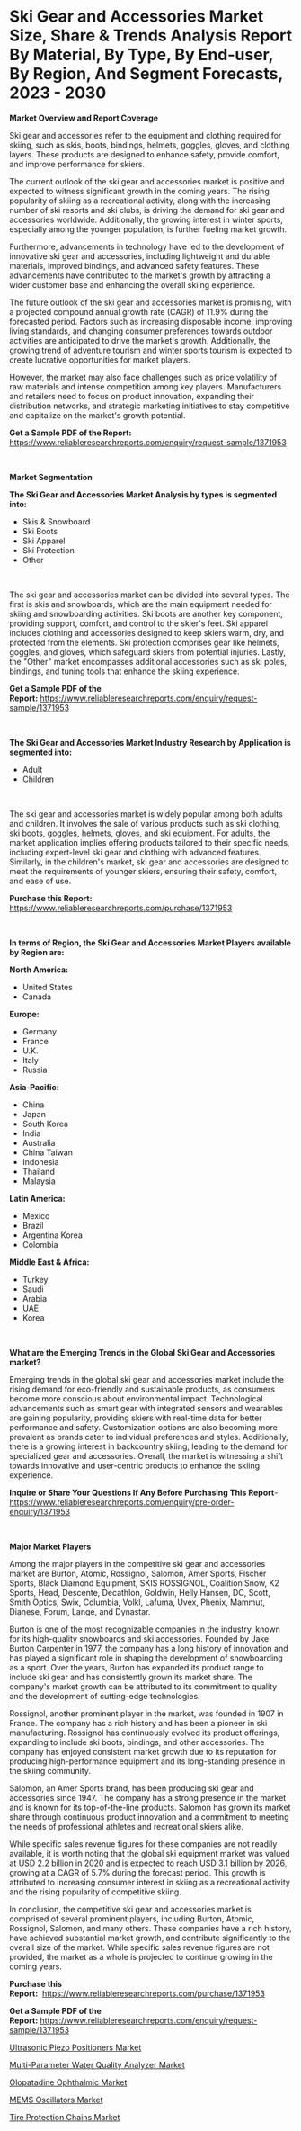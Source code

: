 <p><h1>Ski Gear and Accessories Market Size, Share & Trends Analysis Report By Material, By Type, By End-user, By Region, And Segment Forecasts, 2023 - 2030</h1></p><p><strong>Market Overview and Report Coverage</strong></p>
<p><p>Ski gear and accessories refer to the equipment and clothing required for skiing, such as skis, boots, bindings, helmets, goggles, gloves, and clothing layers. These products are designed to enhance safety, provide comfort, and improve performance for skiers.</p><p>The current outlook of the ski gear and accessories market is positive and expected to witness significant growth in the coming years. The rising popularity of skiing as a recreational activity, along with the increasing number of ski resorts and ski clubs, is driving the demand for ski gear and accessories worldwide. Additionally, the growing interest in winter sports, especially among the younger population, is further fueling market growth.</p><p>Furthermore, advancements in technology have led to the development of innovative ski gear and accessories, including lightweight and durable materials, improved bindings, and advanced safety features. These advancements have contributed to the market's growth by attracting a wider customer base and enhancing the overall skiing experience.</p><p>The future outlook of the ski gear and accessories market is promising, with a projected compound annual growth rate (CAGR) of 11.9% during the forecasted period. Factors such as increasing disposable income, improving living standards, and changing consumer preferences towards outdoor activities are anticipated to drive the market's growth. Additionally, the growing trend of adventure tourism and winter sports tourism is expected to create lucrative opportunities for market players.</p><p>However, the market may also face challenges such as price volatility of raw materials and intense competition among key players. Manufacturers and retailers need to focus on product innovation, expanding their distribution networks, and strategic marketing initiatives to stay competitive and capitalize on the market's growth potential.</p></p>
<p><strong>Get a Sample PDF of the Report:</strong> <a href="https://www.reliableresearchreports.com/enquiry/request-sample/1371953">https://www.reliableresearchreports.com/enquiry/request-sample/1371953</a></p>
<p>&nbsp;</p>
<p><strong>Market Segmentation</strong></p>
<p><strong>The Ski Gear and Accessories Market Analysis by types is segmented into:</strong></p>
<p><ul><li>Skis & Snowboard</li><li>Ski Boots</li><li>Ski Apparel</li><li>Ski Protection</li><li>Other</li></ul></p>
<p>&nbsp;</p>
<p><p>The ski gear and accessories market can be divided into several types. The first is skis and snowboards, which are the main equipment needed for skiing and snowboarding activities. Ski boots are another key component, providing support, comfort, and control to the skier's feet. Ski apparel includes clothing and accessories designed to keep skiers warm, dry, and protected from the elements. Ski protection comprises gear like helmets, goggles, and gloves, which safeguard skiers from potential injuries. Lastly, the "Other" market encompasses additional accessories such as ski poles, bindings, and tuning tools that enhance the skiing experience.</p></p>
<p><strong>Get a Sample PDF of the Report:</strong>&nbsp;<a href="https://www.reliableresearchreports.com/enquiry/request-sample/1371953">https://www.reliableresearchreports.com/enquiry/request-sample/1371953</a></p>
<p>&nbsp;</p>
<p><strong>The Ski Gear and Accessories Market Industry Research by Application is segmented into:</strong></p>
<p><ul><li>Adult</li><li>Children</li></ul></p>
<p>&nbsp;</p>
<p><p>The ski gear and accessories market is widely popular among both adults and children. It involves the sale of various products such as ski clothing, ski boots, goggles, helmets, gloves, and ski equipment. For adults, the market application implies offering products tailored to their specific needs, including expert-level ski gear and clothing with advanced features. Similarly, in the children's market, ski gear and accessories are designed to meet the requirements of younger skiers, ensuring their safety, comfort, and ease of use.</p></p>
<p><strong>Purchase this Report:</strong>&nbsp; <a href="https://www.reliableresearchreports.com/purchase/1371953">https://www.reliableresearchreports.com/purchase/1371953</a></p>
<p>&nbsp;</p>
<p><strong>In terms of Region, the Ski Gear and Accessories Market Players available by Region are:</strong></p>
<p>
    <p> <strong> North America: </strong>
        <ul>
            <li>United States</li>
            <li>Canada</li>
        </ul>
        </p> 
    <p> <strong> Europe: </strong>
        <ul>
            <li>Germany</li>
            <li>France</li>
            <li>U.K.</li>
            <li>Italy</li>
            <li>Russia</li>
        </ul>
        </p> 
    <p> <strong> Asia-Pacific: </strong>
        <ul>
            <li>China</li>
            <li>Japan</li>
            <li>South Korea</li>
            <li>India</li>
            <li>Australia</li>
            <li>China Taiwan</li>
            <li>Indonesia</li>
            <li>Thailand</li>
            <li>Malaysia</li>
        </ul>
        </p> 
    <p> <strong> Latin America: </strong>
        <ul>
            <li>Mexico</li>
            <li>Brazil</li>
            <li>Argentina Korea</li>
            <li>Colombia</li>
        </ul>
        </p> 
    <p> <strong> Middle East & Africa: </strong>
        <ul>
            <li>Turkey</li>
            <li>Saudi</li>
            <li>Arabia</li>
            <li>UAE</li>
            <li>Korea</li>
        </ul>
    </p>
    </p>
<p>&nbsp;</p>
<p><strong>What are the Emerging Trends in the Global Ski Gear and Accessories market?</strong></p>
<p><p>Emerging trends in the global ski gear and accessories market include the rising demand for eco-friendly and sustainable products, as consumers become more conscious about environmental impact. Technological advancements such as smart gear with integrated sensors and wearables are gaining popularity, providing skiers with real-time data for better performance and safety. Customization options are also becoming more prevalent as brands cater to individual preferences and styles. Additionally, there is a growing interest in backcountry skiing, leading to the demand for specialized gear and accessories. Overall, the market is witnessing a shift towards innovative and user-centric products to enhance the skiing experience.</p></p>
<p><strong>Inquire or Share Your Questions If Any Before Purchasing This Report</strong>- <a href="https://www.reliableresearchreports.com/enquiry/pre-order-enquiry/1371953">https://www.reliableresearchreports.com/enquiry/pre-order-enquiry/1371953</a></p>
<p>&nbsp;</p>
<p><strong>Major Market Players</strong></p>
<p><p>Among the major players in the competitive ski gear and accessories market are Burton, Atomic, Rossignol, Salomon, Amer Sports, Fischer Sports, Black Diamond Equipment, SKIS ROSSIGNOL, Coalition Snow, K2 Sports, Head, Descente, Decathlon, Goldwin, Helly Hansen, DC, Scott, Smith Optics, Swix, Columbia, Volkl, Lafuma, Uvex, Phenix, Mammut, Dianese, Forum, Lange, and Dynastar. </p><p>Burton is one of the most recognizable companies in the industry, known for its high-quality snowboards and ski accessories. Founded by Jake Burton Carpenter in 1977, the company has a long history of innovation and has played a significant role in shaping the development of snowboarding as a sport. Over the years, Burton has expanded its product range to include ski gear and has consistently grown its market share. The company's market growth can be attributed to its commitment to quality and the development of cutting-edge technologies.</p><p>Rossignol, another prominent player in the market, was founded in 1907 in France. The company has a rich history and has been a pioneer in ski manufacturing. Rossignol has continuously evolved its product offerings, expanding to include ski boots, bindings, and other accessories. The company has enjoyed consistent market growth due to its reputation for producing high-performance equipment and its long-standing presence in the skiing community.</p><p>Salomon, an Amer Sports brand, has been producing ski gear and accessories since 1947. The company has a strong presence in the market and is known for its top-of-the-line products. Salomon has grown its market share through continuous product innovation and a commitment to meeting the needs of professional athletes and recreational skiers alike.</p><p>While specific sales revenue figures for these companies are not readily available, it is worth noting that the global ski equipment market was valued at USD 2.2 billion in 2020 and is expected to reach USD 3.1 billion by 2026, growing at a CAGR of 5.7% during the forecast period. This growth is attributed to increasing consumer interest in skiing as a recreational activity and the rising popularity of competitive skiing.</p><p>In conclusion, the competitive ski gear and accessories market is comprised of several prominent players, including Burton, Atomic, Rossignol, Salomon, and many others. These companies have a rich history, have achieved substantial market growth, and contribute significantly to the overall size of the market. While specific sales revenue figures are not provided, the market as a whole is projected to continue growing in the coming years.</p></p>
<p><strong>Purchase this Report:</strong>&nbsp;&nbsp;<a href="https://www.reliableresearchreports.com/purchase/1371953">https://www.reliableresearchreports.com/purchase/1371953</a></p>
<p></p>
<p><strong>Get a Sample PDF of the Report:</strong>&nbsp;<a href="https://www.reliableresearchreports.com/enquiry/request-sample/1371953">https://www.reliableresearchreports.com/enquiry/request-sample/1371953</a></p>
<p><p><a href="https://github.com/pizolina/Market-Research-Report-List-1/blob/main/ultrasonic-piezo-positioners-market.md">Ultrasonic Piezo Positioners Market</a></p><p><a href="https://github.com/lbird53714/Market-Research-Report-List-1/blob/main/multi-parameter-water-quality-analyzer-market.md">Multi-Parameter Water Quality Analyzer Market</a></p><p><a href="https://medium.com/@carrolltorp/olopatadine-ophthalmic-market-size-cagr-trends-2024-2030-9682309fcbfd">Olopatadine Ophthalmic Market</a></p><p><a href="https://www.linkedin.com/pulse/mems-oscillators-market-size-share-global-analysis-report-frkzf/">MEMS Oscillators Market</a></p><p><a href="https://www.linkedin.com/pulse/decoding-tire-protection-chains-market-deep-dive-latest-3hucf/">Tire Protection Chains Market</a></p></p>